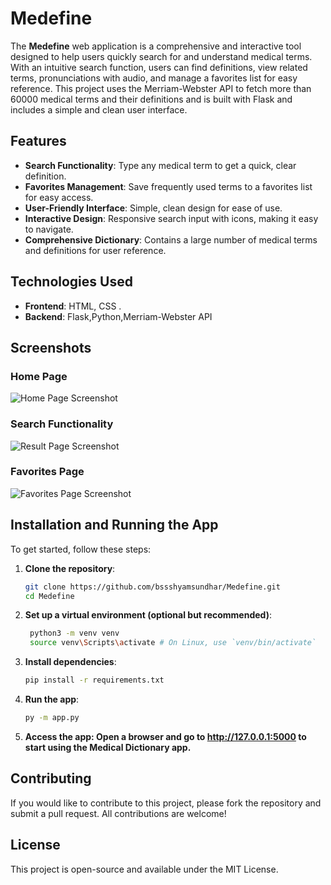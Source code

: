 # Medefine

The **Medefine** web application is a comprehensive and interactive tool designed to help users quickly search for and understand medical terms. With an intuitive search function, users can find definitions, view related terms, pronunciations with audio,  and manage a favorites list for easy reference. This project uses the Merriam-Webster API to fetch more than 60000 medical terms and their definitions and is built with Flask and includes a simple and clean user interface.



## Features

- **Search Functionality**: Type any medical term to get a quick, clear definition.
- **Favorites Management**: Save frequently used terms to a favorites list for easy access.
- **User-Friendly Interface**: Simple, clean design for ease of use.
- **Interactive Design**: Responsive search input with icons, making it easy to navigate.
- **Comprehensive Dictionary**: Contains a large number of medical terms and definitions for user reference.


## Technologies Used

- **Frontend**: HTML, CSS . 
- **Backend**: Flask,Python,Merriam-Webster API


## Screenshots

### Home Page
![Home Page Screenshot](screenshots/home_page.png)

### Search Functionality
![Result Page Screenshot](screenshots/result_page.png)

### Favorites Page
![Favorites Page Screenshot](screenshots/favorites_page.png)


## Installation and Running the App

To get started, follow these steps:

1. **Clone the repository**:
   ```bash
   git clone https://github.com/bssshyamsundhar/Medefine.git
   cd Medefine

2. **Set up a virtual environment (optional but recommended)**:
   ```bash
    python3 -m venv venv
    source venv\Scripts\activate # On Linux, use `venv/bin/activate`

3. **Install dependencies**:
   ```bash
   pip install -r requirements.txt

4. **Run the app**:
   ```bash
   py -m app.py

5. **Access the app: Open a browser and go to http://127.0.0.1:5000 to start using the Medical Dictionary app.**


## Contributing
If you would like to contribute to this project, please fork the repository and submit a pull request. All contributions are welcome!


## License
This project is open-source and available under the MIT License.
